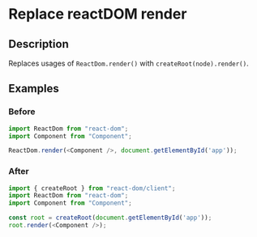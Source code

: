 # Replace reactDOM render

## Description

Replaces usages of `ReactDom.render()` with `createRoot(node).render()`.

## Examples

### Before

```ts
import ReactDom from "react-dom";
import Component from "Component";

ReactDom.render(<Component />, document.getElementById('app'));
```

### After

```ts
import { createRoot } from "react-dom/client";
import ReactDom from "react-dom";
import Component from "Component";

const root = createRoot(document.getElementById('app'));
root.render(<Component />);

```

